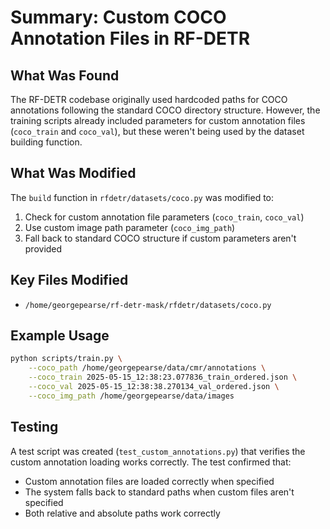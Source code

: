 # Summary: Custom COCO Annotation Files in RF-DETR

## What Was Found

The RF-DETR codebase originally used hardcoded paths for COCO annotations following the standard COCO directory structure. However, the training scripts already included parameters for custom annotation files (`coco_train` and `coco_val`), but these weren't being used by the dataset building function.

## What Was Modified

The `build` function in `rfdetr/datasets/coco.py` was modified to:
1. Check for custom annotation file parameters (`coco_train`, `coco_val`)
2. Use custom image path parameter (`coco_img_path`)
3. Fall back to standard COCO structure if custom parameters aren't provided

## Key Files Modified

- `/home/georgepearse/rf-detr-mask/rfdetr/datasets/coco.py`

## Example Usage

```bash
python scripts/train.py \
    --coco_path /home/georgepearse/data/cmr/annotations \
    --coco_train 2025-05-15_12:38:23.077836_train_ordered.json \
    --coco_val 2025-05-15_12:38:38.270134_val_ordered.json \
    --coco_img_path /home/georgepearse/data/images
```

## Testing

A test script was created (`test_custom_annotations.py`) that verifies the custom annotation loading works correctly. The test confirmed that:
- Custom annotation files are loaded correctly when specified
- The system falls back to standard paths when custom files aren't specified
- Both relative and absolute paths work correctly